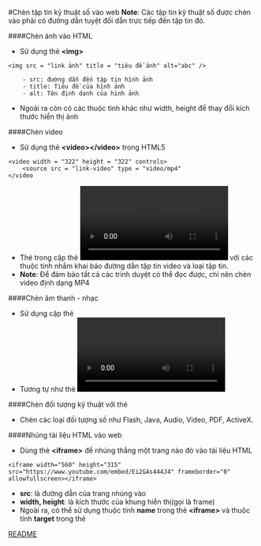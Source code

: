 #Chèn tập tin kỹ thuật số vào web
**Note**: Các tập tin kỹ thuật số được chèn vào phải có đường dẫn tuyệt đối dẫn trực tiếp đến tập tin đó.

####Chèn ảnh vào HTML
- Sử dụng thẻ **\<img>**
```
<img src = "link ảnh" title = "tiêu đề ảnh" alt="abc" />
```
		- src: đường dẫn đến tập tin hình ảnh
		- title: Tiêu đề của hình ảnh
		- alt: Tên định danh của hình ảnh

- Ngoài ra còn có các thuộc tính khác như width, height để thay đổi kích thước hiển thị ảnh

####Chèn video
- Sử dụng thẻ **\<video>\</video>** trong HTML5
```
<video width = "322" height = "322" controls>
	<source src = "link-video" type = "video/mp4"
</video
```
- Thẻ <source> trong cặp thẻ <video></video> với các thuộc tính nhắm khai báo đường dẫn tập tin video và loại tập tin.
- **Note**: Để đảm bảo tất cả các trình duyệt có thể đọc được, chỉ nên chèn video định dạng MP4

####Chèn âm thanh - nhạc
- Sử dụng cặp thẻ <audio> trong HTML5
- Tương tự như thẻ <video>

####Chèn đối tượng kỹ thuật với thẻ <object>
- Chèn các loại đối tượng số như Flash, Java, Audio, Video, PDF, ActiveX.

####Nhúng tài liệu HTML vào web
- Dùng thẻ **\<iframe>** để nhúng thẳng một trang nào đó vào tài liệu HTML
```
<iframe width="560" height="315" src="https://www.youtube.com/embed/Ei2GAs444J4" frameborder="0" allowfullscreen></iframe>
```
- **src**: là đường dẫn của trang nhúng vào
- **width, height**: là kích thước của khung hiển thị(gọi là frame)
- Ngoài ra, có thể sử dụng thuộc tính **name** trong thẻ **\<iframe>** và thuộc tính **target** trong thẻ **<a>**

[README](https://github.com/TotoroC/web_dev/blob/master/Task14_HTML/README.md)